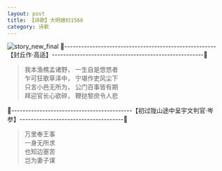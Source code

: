```yaml
---
layout: post
title: 【诗歌】大明媳妇1566
category: 诗歌
---
```

![story_new_final](http://s5kw20fzf.hd-bkt.clouddn.com/img/story_new_final_0322.png)
🍑------------------------------------------------------【封丘作·高适】------------------------------------------------------🍑
>我本渔樵孟诸野， 一生自是悠悠者<br/>
>乍可狂歌草泽中， 宁堪作吏风尘下<br/>
>只言小邑无所为， 公门百事皆有期<br/>
>拜迎官长心欲碎， 鞭挞黎庶令人悲<br/>

🍑-------------------------------------------【初过陇山途中呈宇文判官·岑参】-------------------------------------🍑
>万里奉王事<br/>
>一身无所求<br/>
>也知边塞苦<br/>
>岂为妻子谋<br/>


